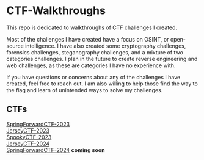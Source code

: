 # CTF-Walkthroughs
This repo is dedicated to walkthroughs of CTF challenges I created.<br>

Most of the challenges I have created have a focus on OSINT, or open-source intelligence. I have also created some cryptography challenges, forensics challenges, steganography challenges, and a mixture of two categories challenges. I plan in the future to create reverse engineering and web challenges, as these are categories I have no experience with.<br>

If you have questions or concerns about any of the challenges I have created, feel free to reach out. I am also willing to help those find the way to the flag and learn of unintended ways to solve my challenges.<br>

## CTFs
[SpringForwardCTF-2023](springforwardctf-2023)<br>
[JerseyCTF-2023](jerseyctf-2023)<br>
[SpookyCTF-2023](spookyctf-2023)<br>
[JerseyCTF-2024](jerseyctf-2024)<br>
[SpringForwardCTF-2024](springforwardctf-2024) **coming soon**<br>
